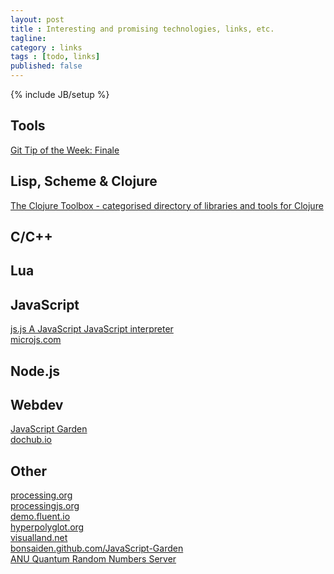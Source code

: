 ```yaml
---
layout: post
title : Interesting and promising technologies, links, etc.
tagline:
category : links
tags : [todo, links]
published: false
---
```

{% include JB/setup %}

Tools
-----
[Git Tip of the Week: Finale](http://alblue.bandlem.com/2011/12/git-tip-of-week-finale.html)  

Lisp, Scheme & Clojure
----------------------
[The Clojure Toolbox - categorised directory of libraries and tools for Clojure](http://www.clojure-toolbox.com/)  

C/C++
-----

Lua
---

JavaScript
----------
[js.js A JavaScript JavaScript interpreter](http://jterrace.github.com/js.js/)  
[microjs.com](http://microjs.com/)  

Node.js
-------

Webdev
------
[JavaScript Garden](http://bonsaiden.github.com/JavaScript-Garden/)  
[dochub.io](http://dochub.io/)  

Other
-----
[processing.org](http://processing.org/)  
[processingjs.org](http://processingjs.org/)  
[demo.fluent.io](http://demo.fluent.io/)  
[hyperpolyglot.org](http://hyperpolyglot.org/)  
[visualland.net](http://www.visualland.net/)  
[bonsaiden.github.com/JavaScript-Garden](http://bonsaiden.github.com/JavaScript-Garden/)  
[ANU Quantum Random Numbers Server](http://150.203.48.55/index.php)  

